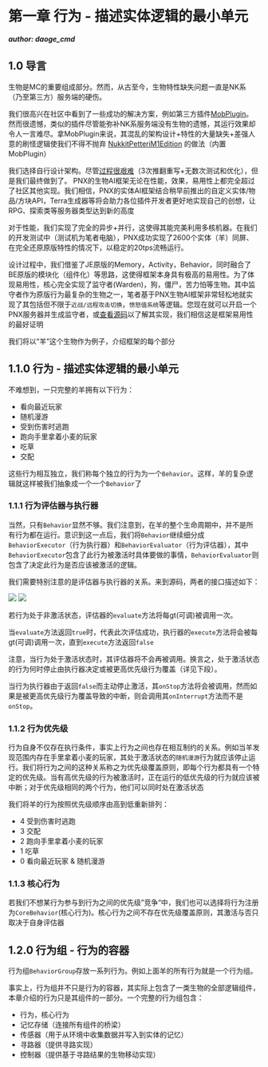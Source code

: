 # 第一章 行为 - 描述实体逻辑的最小单元

_**author: daoge_cmd**_

## 1.0 导言

生物是MC的重要组成部分。然而，从古至今，生物特性缺失问题一直是NK系（乃至第三方）服务端的硬伤。

我们很高兴在社区中看到了一些成功的解决方案，例如第三方插件[MobPlugin](https://github.com/Nukkit-coders/MobPlugin)。 然而很遗憾，类似的插件尽管能弥补NK系服务端没有生物的遗憾，其运行效果却令人一言难尽。拿MobPlugin来说，其混乱的架构设计+特性的大量缺失+差强人意的刷怪逻辑使我们不得不抛弃 [NukkitPetteriM1Edition](https://github.com/PetteriM1/NukkitPetteriM1Edition) 的做法（内置MobPlugin）

我们选择自行设计架构。尽管[过程很艰难](https://www.minebbs.com/threads/powernukkitx-ai-2022-7-29.13358/)（3次推翻重写+无数次测试和优化），但是我们最终做到了。 PNX的生物AI框架无论在性能，效果，易用性上都完全超过了社区其他实现。我们相信，PNX的实体AI框架结合稍早前推出的自定义实体/物品/方块API，Terra生成器等将会助力各位插件开发者更好地实现自己的创想，让RPG、探索类等服务器类型达到新的高度

对于性能，我们实现了完全的异步+并行，这使得其能完美利用多核机器。在我们的开发测试中（测试机为笔者电脑），PNX成功实现了2600个实体（羊）同屏、在完全还原原版特性的情况下，以稳定的20tps流畅运行。

设计过程中，我们借鉴了JE原版的Memory，Activity，Behavior，同时融合了BE原版的模块化（组件化）等思路，这使得框架本身具有极高的易用性。为了体现易用性，核心完全实现了监守者(Warden)，狗，僵尸，苦力怕等生物。其中监守者作为原版行为最复杂的生物之一，笔者基于PNX生物AI框架非常轻松地就实现了其包括但不限于```近战/远程攻击切换```，```愤怒值系统```等逻辑。您现在就可以开启一个PNX服务器并生成监守者，或[查看源码](https://github.com/PowerNukkitX/PowerNukkitX/blob/master/src/main/java/cn/nukkit/entity/mob/EntityWarden.java)以了解其实现，我们相信这是框架易用性的最好证明

我们将以“羊”这个生物作为例子，介绍框架的每个部分

## 1.1.0 行为 - 描述实体逻辑的最小单元

不难想到，一只完整的羊拥有以下行为：

- 看向最近玩家
- 随机漫游
- 受到伤害时逃跑
- 跑向手里拿着小麦的玩家
- 吃草
- 交配

这些行为相互独立，我们称每个独立的行为为一个```Behavior```。这样，羊的复杂逻辑就这样被我们抽象成一个一个```Behavior```了

### 1.1.1 行为评估器与执行器

当然，只有```Behavior```显然不够。我们注意到，在羊的整个生命周期中，并不是所有行为都在运行。意识到这一点后，我们将```Behavior```继续细分成```BehaviorExecutor```（行为执行器）和```BehaviorEvaluator```（行为评估器），其中```BehaviorExecutor```包含了此行为被激活时具体要做的事情，```BehaviorEvaluator```则包含了决定此行为是否应该被激活的逻辑。

我们需要特别注意的是评估器与执行器的关系。来到源码，两者的接口描述如下：

![](%relativePrefix%image/common/entity-ai/cd5125c1.png)
![](%relativePrefix%image/common/entity-ai/6634698d.png)

若行为处于非激活状态，评估器的```evaluate```方法将每gt(可调)被调用一次。

当```evaluate```方法返回```true```时，代表此次评估成功，执行器的```execute```方法将会被每gt(可调)调用一次，直到```execute```方法返回```false```

注意，当行为处于激活状态时，其评估器将不会再被调用。换言之，处于激活状态的行为何时停止由执行器决定或被更高优先级行为覆盖（详见下段）。

当行为执行器由于返回```false```而主动停止激活，其```onStop```方法将会被调用，然而如果是被更高优先级行为覆盖导致的中断，则会调用其```onInterrupt```方法而不是```onStop```。

### 1.1.2 行为优先级

行为自身不仅存在执行条件，事实上行为之间也存在相互制约的关系。例如当羊发现范围内存在手里拿着小麦的玩家，其处于激活状态的```随机漫游```行为就应该停止运行。我们将行为之间的这种关系称之为优先级覆盖原则，即每个行为都具有一个特定的优先级。当有高优先级的行为被激活时，正在运行的低优先级的行为就应该被中断；对于优先级相同的两个行为，他们可以同时处在激活状态

我们将羊的行为按照优先级顺序由高到低重新排列：

- 4 受到伤害时逃跑 
- 3 交配 
- 2 跑向手里拿着小麦的玩家 
- 1 吃草 
- 0 看向最近玩家 & 随机漫游 

### 1.1.3 核心行为

若我们不想某行为参与到行为之间的优先级”竞争“中，我们也可以选择将行为注册为```CoreBehavior```(核心行为)。核心行为之间不存在优先级覆盖原则，其激活与否只取决于自身评估器

## 1.2.0 行为组 - 行为的容器

行为组```BehaviorGroup```存放一系列行为。例如上面羊的所有行为就是一个行为组。

事实上，行为组并不只是行为的容器，其实际上包含了一类生物的全部逻辑组件，本章介绍的行为只是其组件的一部分。一个完整的行为组包含：

- 行为，核心行为
- 记忆存储（连接所有组件的桥梁）
- 传感器（用于从环境中收集数据并写入到实体的记忆）
- 寻路器（提供寻路实现）
- 控制器（提供基于寻路结果的生物移动实现）